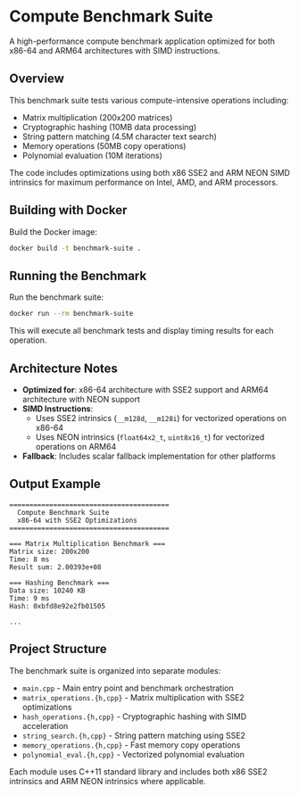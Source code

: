 # Compute Benchmark Suite

A high-performance compute benchmark application optimized for both x86-64 and ARM64 architectures with SIMD instructions.

## Overview

This benchmark suite tests various compute-intensive operations including:
- Matrix multiplication (200x200 matrices)
- Cryptographic hashing (10MB data processing)
- String pattern matching (4.5M character text search)
- Memory operations (50MB copy operations)
- Polynomial evaluation (10M iterations)

The code includes optimizations using both x86 SSE2 and ARM NEON SIMD intrinsics for maximum performance on Intel, AMD, and ARM processors.

## Building with Docker

Build the Docker image:

```bash
docker build -t benchmark-suite .
```

## Running the Benchmark

Run the benchmark suite:

```bash
docker run --rm benchmark-suite
```

This will execute all benchmark tests and display timing results for each operation.

## Architecture Notes

- **Optimized for**: x86-64 architecture with SSE2 support and ARM64 architecture with NEON support
- **SIMD Instructions**: 
  - Uses SSE2 intrinsics (`__m128d`, `__m128i`) for vectorized operations on x86-64
  - Uses NEON intrinsics (`float64x2_t`, `uint8x16_t`) for vectorized operations on ARM64
- **Fallback**: Includes scalar fallback implementation for other platforms

## Output Example

```
========================================
  Compute Benchmark Suite
  x86-64 with SSE2 Optimizations
========================================

=== Matrix Multiplication Benchmark ===
Matrix size: 200x200
Time: 8 ms
Result sum: 2.00393e+08

=== Hashing Benchmark ===
Data size: 10240 KB
Time: 9 ms
Hash: 0xbfd8e92e2fb01505

...
```

## Project Structure

The benchmark suite is organized into separate modules:

- `main.cpp` - Main entry point and benchmark orchestration
- `matrix_operations.{h,cpp}` - Matrix multiplication with SSE2 optimizations
- `hash_operations.{h,cpp}` - Cryptographic hashing with SIMD acceleration
- `string_search.{h,cpp}` - String pattern matching using SSE2
- `memory_operations.{h,cpp}` - Fast memory copy operations
- `polynomial_eval.{h,cpp}` - Vectorized polynomial evaluation

Each module uses C++11 standard library and includes both x86 SSE2 intrinsics and ARM NEON intrinsics where applicable.